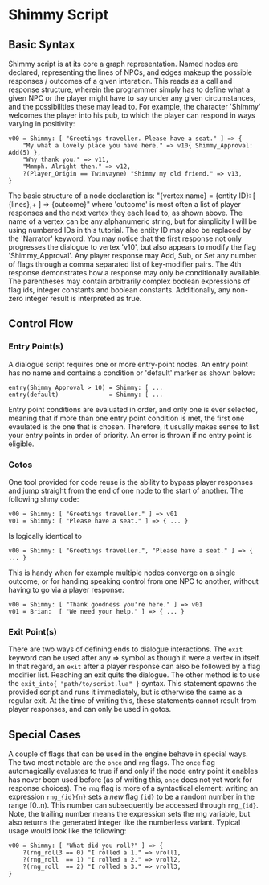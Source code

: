 # Shimmy Script

## Basic Syntax
Shimmy script is at its core a graph representation. Named nodes are declared, representing the lines of NPCs, and edges makeup the possible responses / outcomes of a given interation. This reads as a call and response structure, wherein the programmer simply has to define what a given NPC or the player might have to say under any given circumstances, and the possibilities these may lead to. For example, the character 'Shimmy' welcomes the player into his pub, to which the player can respond in ways varying in positivity:
```shmy
v00 = Shimmy: [ "Greetings traveller. Please have a seat." ] => {
    "My what a lovely place you have here." => v10{ Shimmy_Approval: Add(5) },
    "Why thank you." => v11,
    "Mmmph. Alright then." => v12,
    ?(Player_Origin == Twinvayne) "Shimmy my old friend." => v13,
}
```
The basic structure of a node declaration is: "{vertex name} = {entity ID}: \[ {lines},+ \] => {outcome}" where 'outcome' is most often a list of player responses and the next vertex they each lead to, as shown above. The name of a vertex can be any alphanumeric string, but for simplicity I will be using numbered IDs in this tutorial. The entity ID may also be replaced by the 'Narrator' keyword.
You may notice that the first response not only progresses the dialogue to vertex 'v10', but also appears to modify the flag 'Shimmy_Approval'. Any player response may Add, Sub, or Set any number of flags through a comma separated list of key-modifier pairs.
The 4th response demonstrates how a response may only be conditionally available. The parentheses may contain arbitrarily complex boolean expressions of flag ids, integer constants and boolean constants. Additionally, any non-zero integer result is interpreted as true.

## Control Flow

### Entry Point(s)
A dialogue script requires one or more entry-point nodes. An entry point has no name and contains a condition or 'default' marker as shown below:
```shmy
entry(Shimmy_Approval > 10) = Shimmy: [ ...
entry(default)              = Shimmy: [ ...
```
Entry point conditions are evaluated in order, and only one is ever selected, meaning that if more than one entry point condition is met, the first one evaulated is the one that is chosen. Therefore, it usually makes sense to list your entry points in order of priority. An error is thrown if no entry point is eligible.

### Gotos
One tool provided for code reuse is the ability to bypass player responses and jump straight from the end of one node to the start of another. The following shmy code:
```shmy
v00 = Shimmy: [ "Greetings traveller." ] => v01
v01 = Shimmy: [ "Please have a seat." ] => { ... }
```
Is logically identical to
```shmy
v00 = Shimmy: [ "Greetings traveller.", "Please have a seat." ] => { ... }
```
This is handy when for example multiple nodes converge on a single outcome, or for handing speaking control from one NPC to another, without having to go via a player response:
```shmy
v00 = Shimmy: [ "Thank goodness you're here." ] => v01
v01 = Brian:  [ "We need your help." ] => { ... }
```

### Exit Point(s)
There are two ways of defining ends to dialogue interactions.
The `exit` keyword can be used after any => symbol as though it were a vertex in itself. In that regard, an `exit` after a player response can also be followed by a flag modifier list. Reaching an exit quits the dialogue.
The other method is to use the `exit_into{ "path/to/script.lua" }` syntax. This statement spawns the provided script and runs it immediately, but is otherwise the same as a regular exit. At the time of writing this, these statements cannot result from player responses, and can only be used in gotos.

## Special Cases
A couple of flags that can be used in the engine behave in special ways. The two most notable are the `once` and `rng` flags.
The `once` flag automagically evaluates to true if and only if the node entry point it enables has never been used before (as of writing this, `once` does not yet work for response choices).
The `rng` flag is more of a syntactical element: writing an expression `rng_{id}{n}` sets a *new* flag `{id}` to be a random number in the range [0..n). This number can subsequently be accessed through `rng_{id}`. Note, the trailing number means the expression sets the rng variable, but also returns the generated integer like the numberless variant. Typical usage would look like the following:
```shmy
v00 = Shimmy: [ "What did you roll?" ] => {
    ?(rng_roll3 == 0) "I rolled a 1." => vroll1,
    ?(rng_roll  == 1) "I rolled a 2." => vroll2,
    ?(rng_roll  == 2) "I rolled a 3." => vroll3,
}
```

